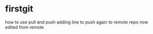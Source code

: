 # firstgit
how to use pull and push
adding line to push again to remote repo
now edited from remote 
